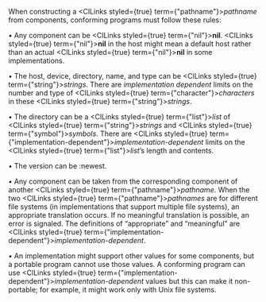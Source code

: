  



When constructing a <ClLinks styled={true} term={"pathname"}><i>pathname</i></ClLinks> from components, conforming programs must follow these rules: 



*•* Any component can be <ClLinks styled={true} term={"nil"}><b>nil</b></ClLinks>. <ClLinks styled={true} term={"nil"}><b>nil</b></ClLinks> in the host might mean a default host rather than an actual <ClLinks styled={true} term={"nil"}><b>nil</b></ClLinks> in some implementations. 



*•* The host, device, directory, name, and type can be <ClLinks styled={true} term={"string"}><i>strings</i></ClLinks>. There are *implementation dependent* limits on the number and type of <ClLinks styled={true} term={"character"}><i>characters</i></ClLinks> in these <ClLinks styled={true} term={"string"}><i>strings</i></ClLinks>. 



*•* The directory can be a <ClLinks styled={true} term={"list"}><i>list</i></ClLinks> of <ClLinks styled={true} term={"string"}><i>strings</i></ClLinks> and <ClLinks styled={true} term={"symbol"}><i>symbols</i></ClLinks>. There are <ClLinks styled={true} term={"implementation-dependent"}><i>implementation-dependent</i></ClLinks> limits on the <ClLinks styled={true} term={"list"}><i>list</i></ClLinks>’s length and contents. 



*•* The version can be :newest. 



*•* Any component can be taken from the corresponding component of another <ClLinks styled={true} term={"pathname"}><i>pathname</i></ClLinks>. When the two <ClLinks styled={true} term={"pathname"}><i>pathnames</i></ClLinks> are for different file systems (in implementations that support multiple file systems), an appropriate translation occurs. If no meaningful translation is possible, an error is signaled. The definitions of “appropriate” and “meaningful” are <ClLinks styled={true} term={"implementation-dependent"}><i>implementation-dependent</i></ClLinks>. 



*•* An implementation might support other values for some components, but a portable program cannot use those values. A conforming program can use <ClLinks styled={true} term={"implementation-dependent"}><i>implementation-dependent</i></ClLinks> values but this can make it non-portable; for example, it might work only with Unix file systems. 



